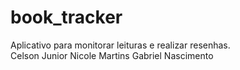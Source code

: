 # book_tracker
  
Aplicativo para monitorar leituras e realizar resenhas.  
Celson Junior
Nicole Martins
Gabriel Nascimento


